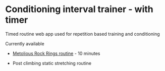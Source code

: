# Conditioning interval trainer - with timer

Timed routine web app used for repetition based training and conditioning

Currently available

- [Metolious Rock Rings routine](https://www.metoliusclimbing.com/training_guide_rock_ring.html) - 10 minutes 

- Post climbing static stretching routine
